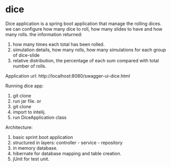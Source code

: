 # dice
Dice application is a spring boot application that manage the rolling dices. 
we can configure how many dice to roll, how many slides to have and how many rolls.
the information returned:
  1. how many times each total has been rolled.
  2. simulation details, how many rolls, how many simulations for each group of dice-slide
  3. relative distribution, the percentage of each sum compared with total number of rolls.
  

Application url: http://localhost:8080/swagger-ui-dice.html

Running dice app:
  1. git clone
  2. run jar file. 
  or
  1. git clone
  2. import to intelij.
  3. run DiceApplication class
  
 Architecture:
  1. basic sprint boot application
  2. structured in layers: controller - service - repository
  3. in memory database. 
  4. hibernate for database mapping and table creation.
  5. jUnit for test unit.
